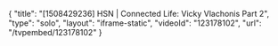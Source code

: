 {
    "title": "[1508429236] HSN | Connected Life: Vicky Vlachonis Part 2",
    "type": "solo",
    "layout": "iframe-static",
    "videoId": "123178102",
    "url": "\/tvpembed\/123178102"
}
